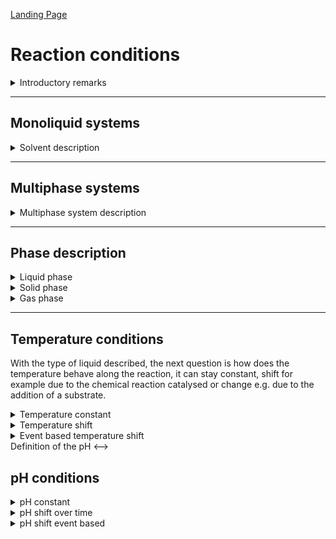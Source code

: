 [Landing Page](/Readme.md)

# Reaction conditions

<details><Summary>Introductory remarks</Summary>

The reaction conditions were identified by the STRENDA-biocatalysis team as the most complex CATEGORY to describe. Biocatalysis is a highly divers field with many different reaction setups. Experiments are perfomed in aqueous reaction solutions, organic solvents, micro aqueous reaction solutions, gassed reaction solutions and many more. Nevertheless, we managed to categorise the reaction conditions in two major categories: __monoliquid and multiphase systems__.

</details>

<hr/>

## Monoliquid systems

<details> <Summary>Solvent description</Summary>

### Solvent

basic information about the solvent used

- __description__
  - Type: string
  - Description: The solvent used in the reaction system, for example a buffered aqueous solution or an organic solvent

- __reaction_conditions_temperature__
  - Type: [temperature](#temperature-conditions) 
  - Description: Definition of the temperature based reaction conditions

- __reaction_conditions_pH__
  - Type: [pH](#ph-conditions)
  - Description: Definition of the pH dependent reaction conditions

</details>

<hr>

## Multiphase systems

<details> <Summary>Multiphase system description</Summary>

### Phases

Information about the phases in the multiphase system

- __number_of_phases__
  - Type: posfloat
  - Description: Number of phases present in the system, if there is an aqueous and a gas phase present, the number is 2 

- __phase_definition__ 
  - Type: phase_description
  - Description: Definition of the respective phase which was added to the system

- __reaction_conditions_temperature__
  - Type: temperature 
  - Description: Definition of the temperature

- __reaction_conditions_pH__
  - Type: pH
  - Description: Definition of the pH 

</details>

<hr/>

## Phase description

<details> <Summary>Liquid phase</Summary>

### Liquid phase

Here, metadata are present, describing the individual phases of the multiphase system

- __type_of_liquid__
  - Type: string
  - Description: Description of the phase used in the reaction system 

- __amount_of_liquid__
  - Type: posfloat
  - Description: Which liquid amount is added to the reaction

- __unit_of_liquid__
  - Type: string
  - Description: Unit of the added liquid, in case of aqueous liquids, millilitre are often used as unit, in case of organic solvents, mass is applied to refer to the solvent

- __pH__
  - Type: pH description
  - Description: Definition of the pH in the respective phase (__if applicable__)

</details>


<details> <Summary>Solid phase</Summary>

### Solid phase

Definition of the solid phase used in the reaction

- __type_of_solid__
  - Type: string
  - Description: Description of the phase used in the reaction system 

- __mass__
  - Type: posfloat
  - Description: mass of the solid used in the reaction solution
</details>


<details> <Summary>Gas phase</Summary>

### Solid phase

Definition of the solid phase used in the reaction

- __type_of_gas__
  - Type: string
  - Description: Description of the gas used in the system

- __amount__
  - Type: posfloat
  - Description: mass of the solid used in the reaction solution

- __unit__
  - Type: string
  - Description: unit of the gas, added to the reaction, for example as partial pressure

</details>

<hr />

## Temperature conditions

With the type of liquid described, the next question is how does the temperature behave along the reaction, it can stay constant, shift for example due to the chemical reaction catalysed or change e.g. due to the addition of a substrate. 

<details> <Summary>Temperature constant</Summary>

### TemperatureConstant

basic information about the solvent used

- __temperature__
  - Type: posfloat
  - Description: The temperature during the reaction

- __temperature_unit__
  - Type: string
  - Description: The unit of the temperature, for example °C or K


</details>

<details> <Summary>Temperature shift</Summary>

### TemperatureShift

<a id="temperature-shift"></a>


basic information about the solvent used

- __temperature_unit__
  - Type: string
  - Description: The unit of the temperature, for example °C or K

- __temperature_beginning__
  - Type: posfloat
  - Description: The initial temperature of the reaction in the beginning

- __temperature_beginning__
  - Type: posfloat
  - Description: The initial temperature at the end of the reaction

- __temperature_at_XY__
  - Type: posfloat
  - Description: The temperature at a variable time point _XY_

- __time_at_XY__
  - Type: posfloat
  - Description: The time point of a respective temperature at a time _XY_

</details>

<details> <Summary>Event based temperature shift</Summary>

### EventBasedTemperatureShift

Description of the temperature, when an event causes the temperature change

- __temperature_unit__
  - Type: string
  - Description: The unit of the temperature, for example °C or K

- __temperature_beginning__
  - Type: posfloat
  - Description: The initial temperature of the reaction in the beginning

- __temperature_at_Event__
  - Type: posfloat
  - Description: The temperature which is present after a certain event has occured

- __event_description__
  - Type: string
  - Description: The event which caused the temperature changve

- __time_at_XY__
  - Type: posfloat
  - Description: The time point of a respective temperature at a time _XY_

- __time_at_XY__
  - Type: posfloat
  - Description: The time point of a respective temperature at a time _XY_

</details>

<!--> Definition of the pH <-->
## pH conditions

<details> <Summary>pH constant</Summary>

### pHConstant

<a id="pH-shift"></a>


basic information about the solvent used

- __pH_value__
  - Type: posfloat
  - Description: The value of the pH 

- __detected_in__
  - Type: string
  - Description: Solution in which the pH was measured (e.g. buffer, finished reaction solution)

</details>


<details> <Summary>pH shift over time</Summary>

### pHTimeDependentShift

<a id="pH-shift-time"></a>


basic information about the solvent used

- __pH_start__
  - Type: posfloat
  - Description: The initial pH value

- __pH_end__
  - Type: string
  - Description: Solution in which the pH was measured (e.g. buffer, finished reaction solution)

- __pH_at_XY__
  - Type: string
  - Description: Solution in which the pH was measured (e.g. buffer, finished reaction solution)

</details>


<details> <Summary>pH shift event based</Summary>

### pHEventDependentShift

<a id="pH-shift-event"></a>


basic information about the solvent used

- __pH_beginning__
  - Type: posfloat
  - Description: The initial pH value


- __pH_before_Event__
  - Type: posfloat
  - Description: The pH which is present before a certain event has occured

- __pH_after_Event__
  - Type: posfloat
  - Description: The pH which is present after a certain event has occured

- __event_description__
  - Type: string
  - Description: Description of the event causing the pH-shift

</details>






